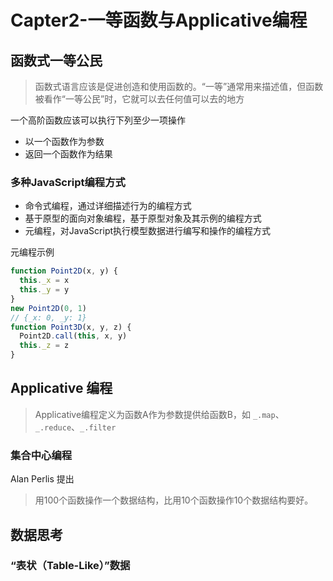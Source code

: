 # Capter2-一等函数与Applicative编程

## 函数式一等公民

> 函数式语言应该是促进创造和使用函数的。“一等”通常用来描述值，但函数被看作“一等公民”时，它就可以去任何值可以去的地方

一个高阶函数应该可以执行下列至少一项操作
- 以一个函数作为参数
- 返回一个函数作为结果

### 多种JavaScript编程方式

- 命令式编程，通过详细描述行为的编程方式
- 基于原型的面向对象编程，基于原型对象及其示例的编程方式
- 元编程，对JavaScript执行模型数据进行编写和操作的编程方式

元编程示例

```javascript
function Point2D(x, y) {
  this._x = x
  this._y = y
}
new Point2D(0, 1)
// {_x: 0, _y: 1}
function Point3D(x, y, z) {
  Point2D.call(this, x, y)
  this._z = z
}
```

## Applicative 编程

> Applicative编程定义为函数A作为参数提供给函数B，如 `_.map`、`_.reduce`、`_.filter`

### 集合中心编程

Alan Perlis 提出

> 用100个函数操作一个数据结构，比用10个函数操作10个数据结构要好。

## 数据思考

### “表状（Table-Like）”数据
